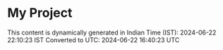 # My Project

This content is dynamically generated in Indian Time (IST): 2024-06-22 22:10:23 IST
Converted to UTC: 2024-06-22 16:40:23 UTC
